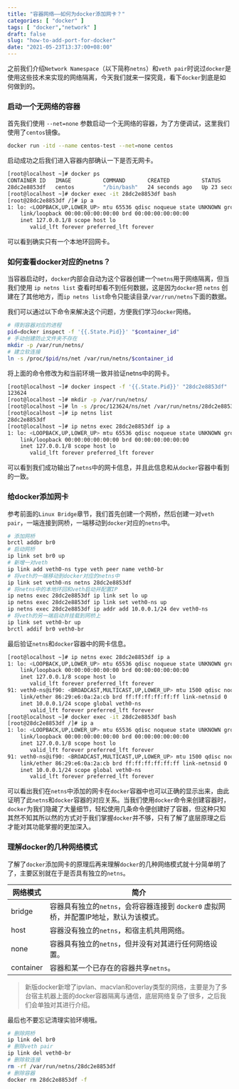 ```yaml
---
title: "容器网络——如何为docker添加网卡？"
categories: [ "docker" ]
tags: [ "docker","network" ]
draft: false
slug: "how-to-add-port-for-docker"
date: "2021-05-23T13:37:00+08:00"
---
```


之前我们介绍`Network Namespace`（以下简称`netns`）和`veth pair`时说过`docker`是使用这些技术来实现的网络隔离，今天我们就来一探究竟，看下`docker`到底是如何做到的。

### 启动一个无网络的容器

首先我们使用 `--net=none` 参数启动一个无网络的容器，为了方便调试，这里我们使用了`centos`镜像。

``` bash
docker run -itd --name centos-test --net=none centos
```

启动成功之后我们进入容器内部确认一下是否无网卡。

```bash
[root@localhost ~]# docker ps
CONTAINER ID   IMAGE          COMMAND       CREATED          STATUS          PORTS     NAMES
28dc2e8853df   centos         "/bin/bash"   24 seconds ago   Up 23 seconds             centos-test
[root@localhost ~]# docker exec -it 28dc2e8853df bash
[root@28dc2e8853df /]# ip a
1: lo: <LOOPBACK,UP,LOWER_UP> mtu 65536 qdisc noqueue state UNKNOWN group default qlen 1000
    link/loopback 00:00:00:00:00:00 brd 00:00:00:00:00:00
    inet 127.0.0.1/8 scope host lo
       valid_lft forever preferred_lft forever
```

可以看到确实只有一个本地环回网卡。

### 如何查看docker对应的netns？

当容器启动时，`docker`内部会自动为这个容器创建一个`netns`用于网络隔离，但当我们使用 `ip netns list` 查看时却看不到任何数据，这是因为`docker`把 `netns` 创建在了其他地方，而`ip netns list`命令只能读目录`/var/run/netns`下面的数据。

我们可以通过以下命令来解决这个问题，方便我们学习`docker`网络。

``` bash 
# 得到容器对应的进程
pid=docker inspect -f '{{.State.Pid}}' "$container_id"
# 手动创建防止文件夹不存在
mkdir -p /var/run/netns/
# 建立软连接
ln -s /proc/$pid/ns/net /var/run/netns/$container_id
```

将上面的命令修改为和当前环境一致并验证netns中的网卡。

```bash
[root@localhost ~]# docker inspect -f '{{.State.Pid}}' "28dc2e8853df"
123624
[root@localhost ~]# mkdir -p /var/run/netns/
[root@localhost ~]# ln -s /proc/123624/ns/net /var/run/netns/28dc2e8853df
[root@localhost ~]# ip netns list
28dc2e8853df
[root@localhost ~]# ip netns exec 28dc2e8853df ip a
1: lo: <LOOPBACK,UP,LOWER_UP> mtu 65536 qdisc noqueue state UNKNOWN group default qlen 1000
    link/loopback 00:00:00:00:00:00 brd 00:00:00:00:00:00
    inet 127.0.0.1/8 scope host lo
       valid_lft forever preferred_lft forever
```

可以看到我们成功输出了`netns`中的网卡信息，并且此信息和从`docker`容器中看到的一致。

### 给docker添加网卡

参考前面的`Linux Bridge`章节，我们首先创建一个网桥，然后创建一对`veth pair`，一端连接到网桥，一端移动到`docker`对应的`netns`中。

```bash
# 添加网桥
brctl addbr br0
# 启动网桥
ip link set br0 up
# 新增一对veth
ip link add veth0-ns type veth peer name veth0-br
# 将veth的一端移动到docker对应的netns中
ip link set veth0-ns netns 28dc2e8853df
# 将netns中的本地环回和veth启动并配置IP
ip netns exec 28dc2e8853df ip link set lo up
ip netns exec 28dc2e8853df ip link set veth0-ns up
ip netns exec 28dc2e8853df ip addr add 10.0.0.1/24 dev veth0-ns
# 将veth的另一端启动并挂载到网桥上
ip link set veth0-br up
brctl addif br0 veth0-br
```

最后验证`netns`和`docker`容器中的网卡信息。

```bash
[root@localhost ~]# ip netns exec 28dc2e8853df ip a
1: lo: <LOOPBACK,UP,LOWER_UP> mtu 65536 qdisc noqueue state UNKNOWN group default qlen 1000
    link/loopback 00:00:00:00:00:00 brd 00:00:00:00:00:00
    inet 127.0.0.1/8 scope host lo
       valid_lft forever preferred_lft forever
91: veth0-ns@if90: <BROADCAST,MULTICAST,UP,LOWER_UP> mtu 1500 qdisc noqueue state UP group default qlen 1000
    link/ether 86:29:e6:0a:2a:cb brd ff:ff:ff:ff:ff:ff link-netnsid 0
    inet 10.0.0.1/24 scope global veth0-ns
       valid_lft forever preferred_lft forever
[root@localhost ~]# docker exec -it 28dc2e8853df bash
[root@28dc2e8853df /]# ip a
1: lo: <LOOPBACK,UP,LOWER_UP> mtu 65536 qdisc noqueue state UNKNOWN group default qlen 1000
    link/loopback 00:00:00:00:00:00 brd 00:00:00:00:00:00
    inet 127.0.0.1/8 scope host lo
       valid_lft forever preferred_lft forever
91: veth0-ns@if90: <BROADCAST,MULTICAST,UP,LOWER_UP> mtu 1500 qdisc noqueue state UP group default qlen 1000
    link/ether 86:29:e6:0a:2a:cb brd ff:ff:ff:ff:ff:ff link-netnsid 0
    inet 10.0.0.1/24 scope global veth0-ns
       valid_lft forever preferred_lft forever
```

可以看出我们在`netns`中添加的网卡在`docker`容器中也可以正确的显示出来，由此证明了此`netns`和`docker`容器的对应关系。当我们使用`docker`命令来创建容器时，`docker`为我们隐藏了大量细节，轻松使用几条命令便创建好了容器，但这种只知其然不知其所以然的方式对于我们掌握`docker`并不够，只有了解了底层原理之后才能对其功能掌握的更加深入。

### 理解docker的几种网络模式

了解了`docker`添加网卡的原理后再来理解`docker`的几种网络模式就十分简单明了了，主要区别就在于是否具有独立的`netns`。

| 网络模式  | 简介                                                         |
| --------- | ------------------------------------------------------------ |
| bridge    | 容器具有独立的`netns`，会将容器连接到 `docker0` 虚拟网桥，并配置IP地址，默认为该模式。 |
| host      | 容器没有独立的`netns`，和宿主机共用网络。                    |
| none      | 容器具有独立的`netns`，但并没有对其进行任何网络设置。        |
| container | 容器和某一个已存在的容器共享`netns`。                        |

> 新版docker新增了ipvlan、macvlan和overlay类型的网络，主要是为了多台宿主机器上面的docker容器隔离与通信，底层网络复杂了很多，之后我们会单独对其进行介绍。

最后也不要忘记清理实验环境哦。

```bash
# 删除网桥
ip link del br0
# 删除veth pair
ip link del veth0-br
# 删除软连接
rm -rf /var/run/netns/28dc2e8853df
# 删除容器
docker rm 28dc2e8853df -f
```

